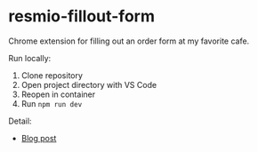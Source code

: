 # resmio-fillout-form

Chrome extension for filling out an order form at my favorite cafe.

Run locally:
1. Clone repository
2. Open project directory with VS Code
3. Reopen in container
4. Run `npm run dev`

Detail:
- [Blog post](https://www.alpaca0984.dev/posts/chrome-extension-for-a-latte)
